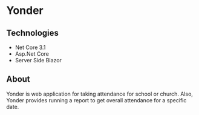 # Yonder

## Technologies
- Net Core 3.1
- Asp.Net Core
- Server Side Blazor

## About
Yonder is web application for taking attendance for school or church. Also, Yonder provides running a report to get overall attendance for a specific date.
